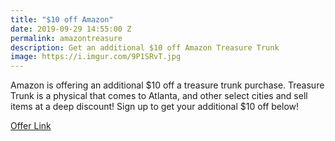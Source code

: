 ```yaml
---
title: "$10 off Amazon"
date: 2019-09-29 14:55:00 Z
permalink: amazontreasure
description: Get an additional $10 off Amazon Treasure Trunk
image: https://i.imgur.com/9P1SRvT.jpg
---
```


Amazon is offering an additional $10 off a treasure trunk purchase. Treasure Trunk is a physical that comes to Atlanta, and other select cities and sell items at a deep discount! Sign up to get your additional $10 off below!

[Offer Link](https://www.amazon.com/b?tag=slickdeals&ascsubtag=3c1c8258e24f11e99b7b8230a98a46550INT&ie=UTF8&node=17925351011&_encoding=UTF8&tag=d09c7-20&linkCode=ur2&linkId=723e75e76f3f02cb744e801db4cc4d13&camp=1789&creative=9325&_encoding=UTF8&tag=atldeals00-20&linkCode=ur2&linkId=63ac8fff450663ab410e206186d4a09b&camp=1789&creative=9325)